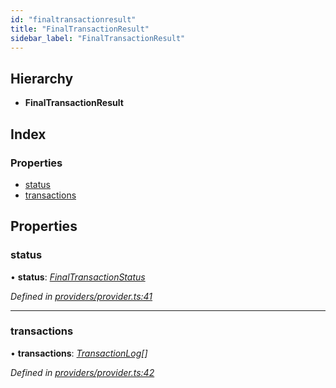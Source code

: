 ```yaml
---
id: "finaltransactionresult"
title: "FinalTransactionResult"
sidebar_label: "FinalTransactionResult"
---
```


## Hierarchy

* **FinalTransactionResult**

## Index

### Properties

* [status](finaltransactionresult.md#status)
* [transactions](finaltransactionresult.md#transactions)

## Properties

###  status

• **status**: *[FinalTransactionStatus](../enums/finaltransactionstatus.md)*

*Defined in [providers/provider.ts:41](https://github.com/nearprotocol/nearlib/blob/88ad17d/src.ts/providers/provider.ts#L41)*

___

###  transactions

• **transactions**: *[TransactionLog](transactionlog.md)[]*

*Defined in [providers/provider.ts:42](https://github.com/nearprotocol/nearlib/blob/88ad17d/src.ts/providers/provider.ts#L42)*

